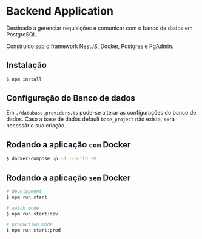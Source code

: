 # Backend Application 

Destinado a gerenciar requisições e comunicar com o banco de dados em PostgreSQL. 

Construído sob o framework NestJS, Docker, Postgres e PgAdmin.

## Instalação

```bash
$ npm install
```

## Configuração do Banco de dados
Em `./database.providers.ts` pode-se alterar as configurações do banco de dados. 
Caso a base de dados default `base_project` não exista, será necessário sua criação.

## Rodando a aplicação `com` Docker

```bash
$ docker-compose up -d --build -V
```

## Rodando a aplicação `sem` Docker

```bash
# development
$ npm run start

# watch mode
$ npm run start:dev

# production mode
$ npm run start:prod
```

